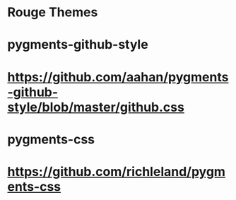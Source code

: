 # Rouge Themes

# pygments-github-style
# https://github.com/aahan/pygments-github-style/blob/master/github.css

# pygments-css
# https://github.com/richleland/pygments-css